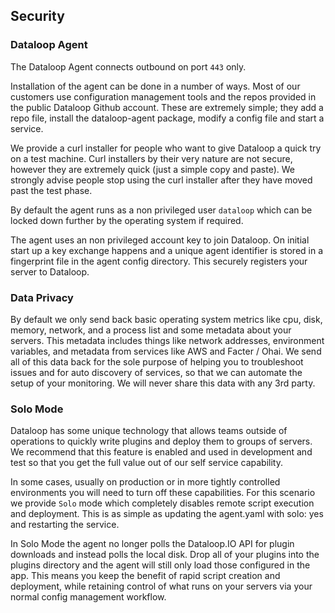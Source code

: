 ## Security

### Dataloop Agent

The Dataloop Agent connects outbound on port `443` only.

Installation of the agent can be done in a number of ways. Most of our customers use configuration management tools and the repos provided in the public Dataloop Github account. These are extremely simple; they add a repo file, install the dataloop-agent package, modify a config file and start a service.

We provide a curl installer for people who want to give Dataloop a quick try on a test machine. Curl installers by their very nature are not secure, however they are extremely quick (just a simple copy and paste). We strongly advise people stop using the curl installer after they have moved past the test phase.

By default the agent runs as a non privileged user `dataloop` which can be locked down further by the operating system if required.

The agent uses an non privileged account key to join Dataloop. On initial start up a key exchange happens and a unique agent identifier is stored in a fingerprint file in the agent config directory. This securely registers your server to Dataloop.

### Data Privacy

By default we only send back basic operating system metrics like cpu, disk, memory, network, and a process list and some metadata about your servers. This metadata includes things like network addresses, environment variables, and metadata from services like AWS and Facter / Ohai. We send all of this data back for the sole purpose of helping you to troubleshoot issues and for auto discovery of services, so that we can automate the setup of your monitoring. We will never share this data with any 3rd party.

### Solo Mode

Dataloop has some unique technology that allows teams outside of operations to quickly write plugins and deploy them to groups of servers. We recommend that this feature is enabled and used in development and test so that you get the full value out of our self service capability.

In some cases, usually on production or in more tightly controlled environments you will need to turn off these capabilities. For this scenario we provide `Solo` mode which completely disables remote script execution and deployment. This is as simple as updating the agent.yaml with solo: yes and restarting the service.

In Solo Mode the agent no longer polls the Dataloop.IO API for plugin downloads and instead polls the local disk. Drop all of your plugins into the plugins directory and the agent will still only load those configured in the app. This means you keep the benefit of rapid script creation and deployment, while retaining control of what runs on your servers via your normal config management workflow.

